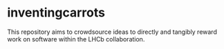 # inventingcarrots

This repository aims to crowdsource ideas to directly and tangibly reward work on software within the LHCb collaboration.
